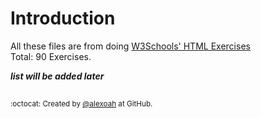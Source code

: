 # Introduction
All these files are from doing [W3Schools' HTML Exercises](https://www.w3schools.com/html/exercise.asp)  
Total: 90 Exercises.

***list will be added later***

##
<sup>:octocat: Created by [@alexoah](http://github.com/alexoah) at GitHub.</sup>